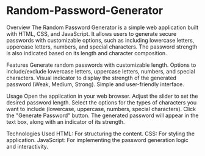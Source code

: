 # Random-Password-Generator
Overview
The Random Password Generator is a simple web application built with HTML, CSS, and JavaScript. It allows users to generate secure passwords with customizable options, such as including lowercase letters, uppercase letters, numbers, and special characters. The password strength is also indicated based on its length and character composition.

Features
Generate random passwords with customizable length.
Options to include/exclude lowercase letters, uppercase letters, numbers, and special characters.
Visual indicator to display the strength of the generated password (Weak, Medium, Strong).
Simple and user-friendly interface.

Usage
Open the application in your web browser.
Adjust the slider to set the desired password length.
Select the options for the types of characters you want to include (lowercase, uppercase, numbers, special characters).
Click the "Generate Password" button.
The generated password will appear in the text box, along with an indicator of its strength.

Technologies Used
HTML: For structuring the content.
CSS: For styling the application.
JavaScript: For implementing the password generation logic and interactivity.
